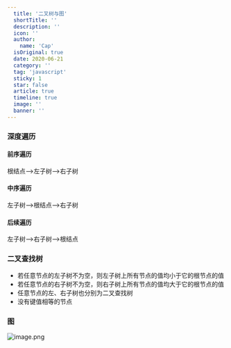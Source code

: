 ```yaml
---
  title: '二叉树与图'
  shortTitle: ''
  description: ''
  icon: ''
  author:
    name: 'Cap'
  isOriginal: true
  date: 2020-06-21
  category: ''
  tag: 'javascript'
  sticky: 1
  star: false
  article: true
  timeline: true
  image: ''
  banner: ''
---
```


  ### 深度遍历
#### 前序遍历
根结点-->左子树-->右子树
#### 中序遍历
左子树-->根结点-->右子树
#### 后续遍历
左子树-->右子树-->根结点
### 二叉查找树

- 若任意节点的左子树不为空，则左子树上所有节点的值均小于它的根节点的值
- 若任意节点的右子树不为空，则右子树上所有节点的值均大于它的根节点的值
- 任意节点的左、右子树也分别为二叉查找树
- 没有键值相等的节点

### 图
![image.png](https://cdn.nlark.com/yuque/0/2020/png/297368/1592559974987-faca2775-3a91-4424-a4e8-f54a4875e57e.png#align=left&display=inline&height=159&margin=%5Bobject%20Object%5D&name=image.png&originHeight=318&originWidth=680&size=62602&status=done&style=none&width=340)
